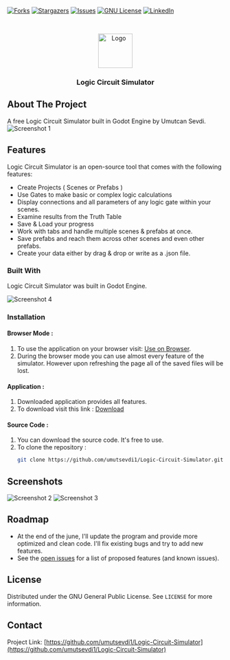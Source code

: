 [![Forks][forks-shield]][forks-url]
[![Stargazers][stars-shield]][stars-url]
[![Issues][issues-shield]][issues-url]
[![GNU License][license-shield]][license-url]
[![LinkedIn][linkedin-shield]][linkedin-url]



<!-- PROJECT LOGO -->
<br />
<p align="center">
  <a href="https://github.com/Logic Circuit Simulator">
    <img src="https://raw.githubusercontent.com/umutsevdi1/Logic-Circuit-Simulator/main/icon.png" alt="Logo" width="80" height="80">
  </a>

  <h3 align="center">Logic Circuit Simulator</h3>
</p>


<!-- ABOUT THE PROJECT -->
## About The Project
A free Logic Circuit Simulator built in Godot Engine by Umutcan Sevdi.
![Screenshot 1](https://raw.githubusercontent.com/umutsevdi1/Logic-Circuit-Simulator/main/screenshots/sc1.png)

## Features
Logic Circuit Simulator is an open-source tool that comes with the following features:
  * Create Projects ( Scenes or Prefabs )
  * Use Gates to make basic or complex logic calculations
  * Display connections and all parameters of any logic gate within your scenes.
  * Examine results from the Truth Table
  * Save & Load your progress
  * Work with tabs and handle multiple scenes & prefabs at once.
  * Save prefabs and reach them across other scenes and even other prefabs. 
  * Create your data either by drag & drop or write as a .json file.


### Built With

Logic Circuit Simulator was built in Godot Engine.

![Screenshot 4](https://raw.githubusercontent.com/umutsevdi1/Logic-Circuit-Simulator/main/screenshots/sc4.png)



### Installation
#### Browser Mode : 
1. To use the application on your browser visit: [Use on Browser](https://umuts.itch.io/logic-circuit-simulator).
2. During the browser mode you can use almost every feature of the simulator. However upon refreshing the page all of the saved files will be lost.
#### Application : 
1. Downloaded application provides all features.
2. To download visit this link : [Download](https://umuts.itch.io/logic-circuit-simulator/purchase)
#### Source Code :
1. You can download the source code. It's free to use.
2. To clone the repository :
   ```sh
   git clone https://github.com/umutsevdi1/Logic-Circuit-Simulator.git
   ```

## Screenshots
![Screenshot 2](https://raw.githubusercontent.com/umutsevdi1/Logic-Circuit-Simulator/main/screenshots/sc2.png)
![Screenshot 3](https://raw.githubusercontent.com/umutsevdi1/Logic-Circuit-Simulator/main/screenshots/sc3.png)
<!-- ROADMAP -->
## Roadmap
* At the end of the june, I'll update the program and provide more optimized and clean code. I'll fix existing bugs and try to add new features.
* See the [open issues](https://github.com/umutsevdi1/Logic-Circuit-Simulator/issues) for a list of proposed features (and known issues).


<!-- LICENSE -->
## License

Distributed under the  GNU General Public License. See `LICENSE` for more information.



<!-- CONTACT -->
## Contact
Project Link: [https://github.com/umutsevdi1/Logic-Circuit-Simulator](https://github.com/umutsevdi1/Logic-Circuit-Simulator)


<!-- MARKDOWN LINKS & IMAGES -->
<!-- https://www.markdownguide.org/basic-syntax/#reference-style-links -->
[forks-shield]: https://img.shields.io/github/forks/umutsevdi1/Logic-Circuit-Simulator.svg?style=for-the-badge
[forks-url]: https://github.com/umutsevdi1/Logic-Circuit-Simulator/network/members
[stars-shield]: https://img.shields.io/github/stars/umutsevdi1/Logic-Circuit-Simulator.svg?style=for-the-badge
[stars-url]: https://github.com/umutsevdi1/Logic-Circuit-Simulator/stargazers
[issues-shield]: https://img.shields.io/github/issues/umutsevdi1/Logic-Circuit-Simulator.svg?style=for-the-badge
[issues-url]: https://github.com/umutsevdi1/Logic-Circuit-Simulator/issues
[license-shield]: https://img.shields.io/github/license/umutsevdi1/Logic-Circuit-Simulator.svg?style=for-the-badge
[license-url]: https://github.com/umutsevdi1/Logic-Circuit-Simulator/LICENSE
[linkedin-shield]: https://img.shields.io/badge/-LinkedIn-black.svg?style=for-the-badge&logo=linkedin&colorB=555
[linkedin-url]: https://linkedin.com/in/umut-sevdi
[product-screenshot]: images/screenshot.png

